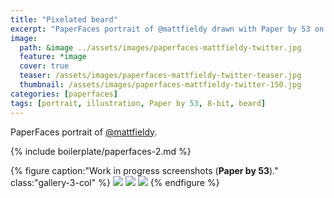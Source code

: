 ```yaml
---
title: "Pixelated beard"
excerpt: "PaperFaces portrait of @mattfieldy drawn with Paper by 53 on an iPad."
image: 
  path: &image ../assets/images/paperfaces-mattfieldy-twitter.jpg 
  feature: *image
  cover: true
  teaser: /assets/images/paperfaces-mattfieldy-twitter-teaser.jpg
  thumbnail: /assets/images/paperfaces-mattfieldy-twitter-150.jpg
categories: [paperfaces]
tags: [portrait, illustration, Paper by 53, 8-bit, beard]
---
```


PaperFaces portrait of [@mattfieldy](https://twitter.com/mattfieldy).

{% include boilerplate/paperfaces-2.md %}

{% figure caption:"Work in progress screenshots (**Paper by 53**)." class:"gallery-3-col" %}
[![](/assets/images/paperfaces-mattfieldy-process-1-600.jpg)](/assets/images/paperfaces-mattfieldy-process-1-lg.jpg)
[![](/assets/images/paperfaces-mattfieldy-process-2-600.jpg)](/assets/images/paperfaces-mattfieldy-process-2-lg.jpg)
[![](/assets/images/paperfaces-mattfieldy-process-3-600.jpg)](/assets/images/paperfaces-mattfieldy-process-3-lg.jpg)
{% endfigure %}
